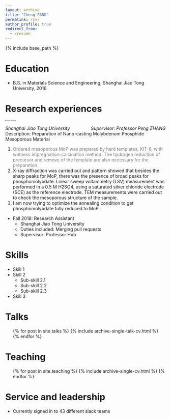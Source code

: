 ```yaml
---
layout: archive
title: "Cheng FANG"
permalink: /cv/
author_profile: true
redirect_from:
  - /resume
---
```


{% include base_path %}

Education
======
* B.S. in Materials Science and Engineering, Shanghai Jiao Tong University, 2016


Research experiences
======
<span style="float: left; font-size: 3.5;">**Research Assistant**</span>  
<span style="float: left; ">*Shanghai Jiao Tong University*</span>
<span style="float: right;">*Supervisor: Professor Peng ZHANG*</span>  
  Description: Preparation of Nano-casting Molybdenum Phosphide Mesoporous Material  
  1. <span style="color: gray;">Ordered mesoporous MoP was prepared by hard templates, KIT-6, with wetness impregnation-calcination method. The hydrogen reduction of precursor and remove of the template are also necessary for the preparation.<span style="color: gray;">   
  2. X-ray diffraction was carried out and pattern showed that besides the sharp peaks for MoP, there was the presence of broad peaks for phosphomolybdate. Linear sweep voltammetry (LSV) measurement was performed in a 0.5 M H2SO4, using a saturated silver chloride electrode (SCE) as the reference electrode. TEM measurements were carried out to check the mesoporous structure of the sample. 
  3. I am now trying to optimize the annealing condition to get phosphomolybdate fully reduced to MoP.

* Fall 2018: Research Assistant
  * Shanghai Jiao Tong University
  * Duties included: Merging pull requests
  * Supervisor: Professor Hub
  
Skills
======
* Skill 1
* Skill 2
  * Sub-skill 2.1
  * Sub-skill 2.2
  * Sub-skill 2.3
* Skill 3

  
Talks
======
  <ul>{% for post in site.talks %}
    {% include archive-single-talk-cv.html %}
  {% endfor %}</ul>
  
Teaching
======
  <ul>{% for post in site.teaching %}
    {% include archive-single-cv.html %}
  {% endfor %}</ul>
  
Service and leadership
======
* Currently signed in to 43 different slack teams
